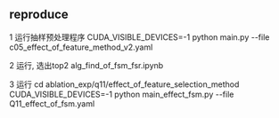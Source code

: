 ## reproduce

1 运行抽样预处理程序
CUDA_VISIBLE_DEVICES=-1 python main.py --file c05_effect_of_feature_method_v2.yaml

2 运行, 选出top2
alg_find_of_fsm_fsr.ipynb

3 运行
cd ablation_exp/q11/effect_of_feature_selection_method
CUDA_VISIBLE_DEVICES=-1 python main_effect_fsm.py --file Q11_effect_of_fsm.yaml